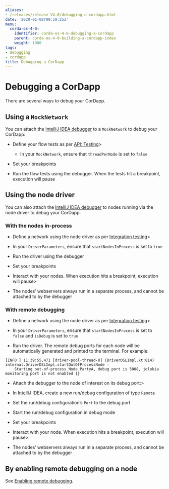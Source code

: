 ```yaml
---
aliases:
- /releases/release-V4.0/debugging-a-cordapp.html
date: '2020-01-08T09:59:25Z'
menu:
  corda-os-4-0:
    identifier: corda-os-4-0-debugging-a-cordapp
    parent: corda-os-4-0-building-a-cordapp-index
    weight: 1080
tags:
- debugging
- cordapp
title: Debugging a CorDapp
---
```



# Debugging a CorDapp


There are several ways to debug your CorDapp.


## Using a `MockNetwork`

You can attach the [IntelliJ IDEA debugger](https://www.jetbrains.com/help/idea/debugging-code.html) to a
`MockNetwork` to debug your CorDapp:


* Define your flow tests as per [API: Testing](api-testing.md)> 

    * In your `MockNetwork`, ensure that `threadPerNode` is set to `false`



* Set your breakpoints
* Run the flow tests using the debugger. When the tests hit a breakpoint, execution will pause


## Using the node driver

You can also attach the [IntelliJ IDEA debugger](https://www.jetbrains.com/help/idea/debugging-code.html) to nodes
running via the node driver to debug your CorDapp.


### With the nodes in-process


* Define a network using the node driver as per [Integration testing](tutorial-integration-testing.md)> 

* In your `DriverParameters`, ensure that `startNodesInProcess` is set to `true`



* Run the driver using the debugger
* Set your breakpoints
* Interact with your nodes. When execution hits a breakpoint, execution will pause> 

* The nodes’ webservers always run in a separate process, and cannot be attached to by the debugger





### With remote debugging


* Define a network using the node driver as per [Integration testing](tutorial-integration-testing.md)> 

* In your `DriverParameters`, ensure that `startNodesInProcess` is set to `false` and `isDebug` is set to
`true`



* Run the driver. The remote debug ports for each node will be automatically generated and printed to the terminal.
For example:

```none
[INFO ] 11:39:55,471 [driver-pool-thread-0] (DriverDSLImpl.kt:814) internal.DriverDSLImpl.startOutOfProcessNode -
    Starting out-of-process Node PartyA, debug port is 5008, jolokia monitoring port is not enabled {}
```


* Attach the debugger to the node of interest on its debug port:> 

* In IntelliJ IDEA, create a new run/debug configuration of type `Remote`
* Set the run/debug configuration’s `Port` to the debug port
* Start the run/debug configuration in debug mode



* Set your breakpoints
* Interact with your node. When execution hits a breakpoint, execution will pause> 

* The nodes’ webservers always run in a separate process, and cannot be attached to by the debugger





## By enabling remote debugging on a node

See [Enabling remote debugging](node-commandline.md#enabling-remote-debugging).


